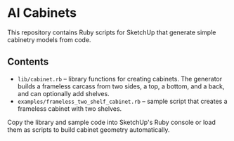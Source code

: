 # AI Cabinets

This repository contains Ruby scripts for SketchUp that generate simple cabinetry models from code.

## Contents

- `lib/cabinet.rb` – library functions for creating cabinets. The generator builds a frameless carcass from two sides, a top, a bottom, and a back, and can optionally add shelves.
- `examples/frameless_two_shelf_cabinet.rb` – sample script that creates a frameless cabinet with two shelves.

Copy the library and sample code into SketchUp's Ruby console or load them as scripts to build cabinet geometry automatically.
